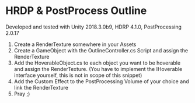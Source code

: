 # HRDP & PostProcess Outline

Developed and tested with Unity 2018.3.0b9, HDRP 4.1.0, PostProcessing 2.0.17

1. Create a RenderTexture somewhere in your Assets
2. Create a GameObject with the OutlineController.cs Script and assign the RenderTexture
3. Add the HoverableObject.cs to each object you want to be hoverable and assign the RenderTexture. (You have to implement the IHoverable interface yourself, this is not in scope of this snippet)
4. Add the Custom Effect to the PostProcessing Volume of your choice and link the RenderTexture
5. Pray ;)